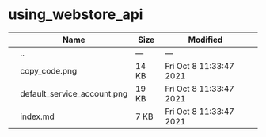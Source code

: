 using\_webstore\_api
====================

<table><thead><tr class="header"><th></th><th>Name</th><th>Size</th><th>Modified</th><th></th></tr></thead><tbody><tr class="odd"><td></td><td><span class="goup">..</span></td><td>—</td><td>—</td><td></td></tr><tr class="even"><td></td><td><span class="name">copy_code.png</span></td><td>14 KB</td><td>Fri Oct 8 11:33:47 2021</td><td></td></tr><tr class="odd"><td></td><td><span class="name">default_service_account.png</span></td><td>19 KB</td><td>Fri Oct 8 11:33:47 2021</td><td></td></tr><tr class="even"><td></td><td><span class="name">index.md</span></td><td>7 KB</td><td>Fri Oct 8 11:33:47 2021</td><td></td></tr></tbody></table>
